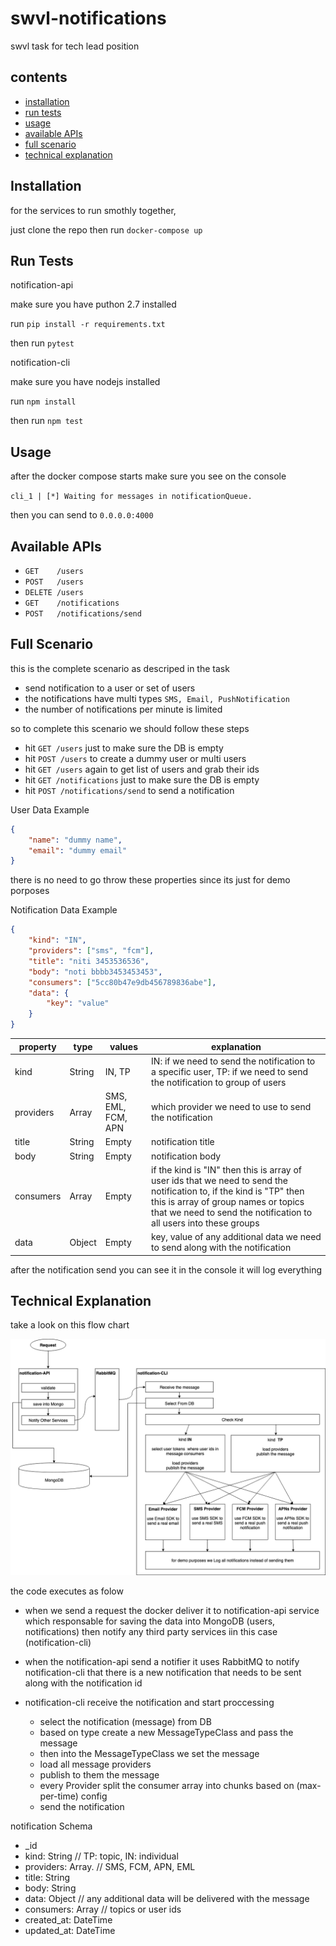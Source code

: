 # swvl-notifications
swvl task for tech lead position

## contents
- [installation](#installation)
- [run tests](#run-tests)
- [usage](#usage)
- [available APIs](#available-apis)
- [full scenario](#full-scenario)
- [technical explanation](#technical-explanation)

## Installation
for the services to run smothly together,

just clone the repo then run `docker-compose up`

## Run Tests

notification-api

make sure you have puthon 2.7 installed

run `pip install -r requirements.txt`

then run `pytest`

notification-cli

make sure you have nodejs installed

run `npm install`

then run `npm test`

## Usage

after the docker compose starts make sure you see on the console

`cli_1 | [*] Waiting for messages in notificationQueue.`

then you can send to `0.0.0.0:4000`

## Available APIs

- `GET    /users`
- `POST   /users`
- `DELETE /users`
- `GET    /notifications`
- `POST   /notifications/send`

## Full Scenario

this is the complete scenario as descriped in the task

- send notification to a user or set of users
- the notifications have multi types `SMS, Email, PushNotification`
- the number of notifications per minute is limited

so to complete this scenario we should follow these steps

- hit `GET /users` just to make sure the DB is empty
- hit `POST /users` to create a dummy user or multi users
- hit `GET /users` again to get list of users and grab their ids
- hit `GET /notifications` just to make sure the DB is empty
- hit `POST /notifications/send` to send a notification

User Data Example
```json
{
    "name": "dummy name",
    "email": "dummy email"
}
```
there is no need to go throw these properties since its just for demo porposes

Notification Data Example
```json
{
    "kind": "IN",
    "providers": ["sms", "fcm"],
    "title": "niti 3453536536",
    "body": "noti bbbb3453453453",
    "consumers": ["5cc80b47e9db456789836abe"],
    "data": {
        "key": "value"
    }
}
```
| property  	| type   	| values             	| explanation                                                                                                                                                                                                                      	|
|-----------	|--------	|--------------------	|----------------------------------------------------------------------------------------------------------------------------------------------------------------------------------------------------------------------------------	|
| kind      	| String 	| IN, TP             	| IN: if we need to send the notification to a specific user, TP: if we need to send the notification to group of users                                                                                                           	|
| providers 	| Array  	| SMS, EML, FCM, APN 	| which provider we need to use to send the notification                                                                                                                                                                           	|
| title     	| String 	| Empty              	| notification title                                                                                                                                                                                                               	|
| body      	| String 	| Empty              	| notification body                                                                                                                                                                                                                	|
| consumers 	| Array  	| Empty              	| if the kind is "IN" then this is array of user ids that we need to send the notification to, if the kind is "TP" then this is array of group names or topics that we need to send the notification to all users into these groups 	|
| data      	| Object 	| Empty              	| key, value of any additional data we need to send along with the notification                                                                                                                                                    	|

after the notification send you can see it in the console it will log everything

## Technical Explanation

take a look on this flow chart

![swvl_notifications](https://github.com/ibrahim-sakr/swvl-notifications/blob/master/assets/swvl_notification.png "swvl notification flowchart")

the code executes as folow

- when we send a request the docker deliver it to notification-api service which responsable for saving the data into MongoDB (users, notifications) then notify any third party services iin this case (notification-cli)

- when the notification-api send a notifier it uses RabbitMQ to notify notification-cli that there is a new notification that needs to be sent along with the notification id

- notification-cli receive the notification and start proccessing
    - select the notification (message) from DB
    - based on type create a new MessageTypeClass and pass the message
    - then into the MessageTypeClass we set the message
    - load all message providers
    - publish to them the message
    - every Provider split the consumer array into chunks based on (max-per-time) config
    - send the notification

notification Schema
- _id
- kind: String          // TP: topic, IN: individual
- providers: Array.     // SMS, FCM, APN, EML
- title: String
- body: String
- data: Object          // any additional data will be delivered with the message
- consumers: Array      // topics or user ids
- created_at: DateTime
- updated_at: DateTime
